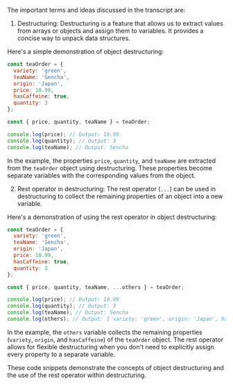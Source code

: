 The important terms and ideas discussed in the transcript are:

1. Destructuring: Destructuring is a feature that allows us to extract values from arrays or objects and assign them to variables. It provides a concise way to unpack data structures.

Here's a simple demonstration of object destructuring:

```javascript
const teaOrder = {
  variety: 'green',
  teaName: 'Sencha',
  origin: 'Japan',
  price: 10.99,
  hasCaffeine: true,
  quantity: 3
};

const { price, quantity, teaName } = teaOrder;

console.log(price); // Output: 10.99
console.log(quantity); // Output: 3
console.log(teaName); // Output: Sencha
```

In the example, the properties `price`, `quantity`, and `teaName` are extracted from the `teaOrder` object using destructuring. These properties become separate variables with the corresponding values from the object.

2. Rest operator in destructuring: The rest operator (`...`) can be used in destructuring to collect the remaining properties of an object into a new variable.

Here's a demonstration of using the rest operator in object destructuring:

```javascript
const teaOrder = {
  variety: 'green',
  teaName: 'Sencha',
  origin: 'Japan',
  price: 10.99,
  hasCaffeine: true,
  quantity: 3
};

const { price, quantity, teaName, ...others } = teaOrder;

console.log(price); // Output: 10.99
console.log(quantity); // Output: 3
console.log(teaName); // Output: Sencha
console.log(others); // Output: { variety: 'green', origin: 'Japan', hasCaffeine: true }
```

In the example, the `others` variable collects the remaining properties (`variety`, `origin`, and `hasCaffeine`) of the `teaOrder` object. The rest operator allows for flexible destructuring when you don't need to explicitly assign every property to a separate variable.

These code snippets demonstrate the concepts of object destructuring and the use of the rest operator within destructuring.